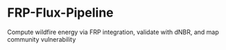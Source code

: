 # FRP-Flux-Pipeline
Compute wildfire energy via FRP integration, validate with dNBR, and map community vulnerability
